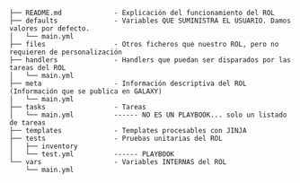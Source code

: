    ├── README.md             - Explicación del funcionamiento del ROL
    ├── defaults              - Variables QUE SUMINISTRA EL USUARIO. Damos valores por defecto.
    │   └── main.yml
    ├── files                 - Otros ficheros que nuestro ROL, pero no requieren de personalización
    ├── handlers              - Handlers que puedan ser disparados por las tareas del ROL
    │   └── main.yml
    ├── meta                  - Información descriptiva del ROL (Información que se publica en GALAXY)
    │   └── main.yml
    ├── tasks                 - Tareas
    │   └── main.yml          ------ NO ES UN PLAYBOOK... solo un listado de tareas
    ├── templates             - Templates procesables con JINJA
    ├── tests                 - Pruebas unitarias del ROL
    │   ├── inventory
    │   └── test.yml          ------ PLAYBOOK
    └── vars                  - Variables INTERNAS del ROL
        └── main.yml
